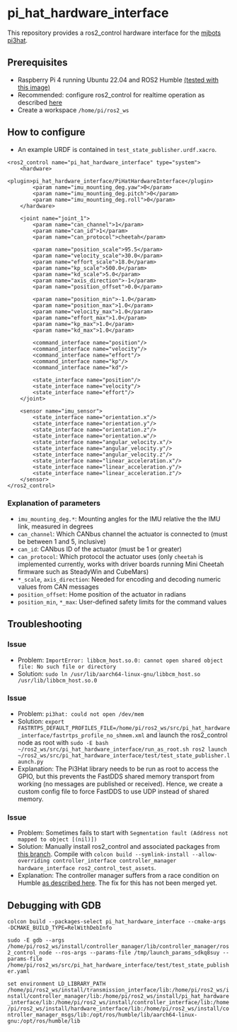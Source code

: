 # pi_hat_hardware_interface

This repository provides a ros2_control hardware interface for the [mjbots pi3hat](https://github.com/mjbots/pi3hat).

## Prerequisites
- Raspberry Pi 4 running Ubuntu 22.04 and ROS2 Humble [(tested with this image)](https://github.com/ros-realtime/ros-realtime-rpi4-image/releases/tag/22.04.1_v5.15.39-rt42-raspi_ros2_humble)
- Recommended: configure ros2_control for realtime operation as described [here](https://control.ros.org/master/doc/ros2_control/controller_manager/doc/userdoc.html#determinism)
- Create a workspace `/home/pi/ros2_ws`

## How to configure
- An example URDF is contained in `test_state_publisher.urdf.xacro`.
```
<ros2_control name="pi_hat_hardware_interface" type="system">
    <hardware>
        <plugin>pi_hat_hardware_interface/PiHatHardwareInterface</plugin>
        <param name="imu_mounting_deg.yaw">0</param>
        <param name="imu_mounting_deg.pitch">0</param>
        <param name="imu_mounting_deg.roll">0</param>
    </hardware>

    <joint name="joint_1">
        <param name="can_channel">1</param>
        <param name="can_id">1</param>
        <param name="can_protocol">cheetah</param>

        <param name="position_scale">95.5</param>
        <param name="velocity_scale">30.0</param>
        <param name="effort_scale">18.0</param>
        <param name="kp_scale">500.0</param>
        <param name="kd_scale">5.0</param>
        <param name="axis_direction">-1</param>
        <param name="position_offset">0.0</param>

        <param name="position_min">-1.0</param>
        <param name="position_max">1.0</param>
        <param name="velocity_max">1.0</param>
        <param name="effort_max">1.0</param>
        <param name="kp_max">1.0</param>
        <param name="kd_max">1.0</param>

        <command_interface name="position"/>
        <command_interface name="velocity"/>
        <command_interface name="effort"/>
        <command_interface name="kp"/>
        <command_interface name="kd"/>

        <state_interface name="position"/>
        <state_interface name="velocity"/>
        <state_interface name="effort"/>
    </joint>

    <sensor name="imu_sensor">
        <state_interface name="orientation.x"/>
        <state_interface name="orientation.y"/>
        <state_interface name="orientation.z"/>
        <state_interface name="orientation.w"/>
        <state_interface name="angular_velocity.x"/>
        <state_interface name="angular_velocity.y"/>
        <state_interface name="angular_velocity.z"/>
        <state_interface name="linear_acceleration.x"/>
        <state_interface name="linear_acceleration.y"/>
        <state_interface name="linear_acceleration.z"/>
    </sensor>
</ros2_control>
```
### Explanation of parameters
- `imu_mounting_deg.*`: Mounting angles for the IMU relative the the IMU link, measured in degrees
- `can_channel`: Which CANbus channel the actuator is connected to (must be between 1 and 5, inclusive)
- `can_id`: CANbus ID of the actuator (must be 1 or greater)
- `can_protocol`: Which protocol the actuator uses (only `cheetah` is implemented currently, works with driver boards running Mini Cheetah firmware such as SteadyWin and CubeMars)
- `*_scale`, `axis_direction`: Needed for encoding and decoding numeric values from CAN messages
- `position_offset`: Home position of the actuator in radians
- `position_min`, `*_max`: User-defined safety limits for the command values

## Troubleshooting
### Issue
- Problem: `ImportError: libbcm_host.so.0: cannot open shared object file: No such file or directory`
- Solution: `sudo ln /usr/lib/aarch64-linux-gnu/libbcm_host.so /usr/lib/libbcm_host.so.0`

### Issue
- Problem: `pi3hat: could not open /dev/mem`
- Solution: `export FASTRTPS_DEFAULT_PROFILES_FILE=/home/pi/ros2_ws/src/pi_hat_hardware_interface/fastrtps_profile_no_shmem.xml` and launch the ros2_control node as root with `sudo -E bash ~/ros2_ws/src/pi_hat_hardware_interface/run_as_root.sh ros2 launch ~/ros2_ws/src/pi_hat_hardware_interface/test/test_state_publisher.launch.py`
- Explanation: The Pi3Hat library needs to be run as root to access the GPIO, but this prevents the FastDDS shared memory transport from working (no messages are published or received). Hence, we create a custom config file to force FastDDS to use UDP instead of shared memory.

### Issue
- Problem: Sometimes fails to start with `Segmentation fault (Address not mapped to object [(nil)])`
- Solution: Manually install ros2_control and associated packages from [this branch](https://github.com/schornakj/ros2_control/tree/pr-revert-922). Compile with `colcon build --symlink-install --allow-overriding controller_interface controller_manager hardware_interface ros2_control_test_assets`.
- Explanation: The controller manager suffers from a race condition on Humble [as described here](https://github.com/ros-controls/ros2_control/issues/979). The fix for this has not been merged yet.

## Debugging with GDB
```colcon build --packages-select pi_hat_hardware_interface --cmake-args -DCMAKE_BUILD_TYPE=RelWithDebInfo```

```sudo -E gdb --args /home/pi/ros2_ws/install/controller_manager/lib/controller_manager/ros2_control_node --ros-args --params-file /tmp/launch_params_sdkq8suy --params-file /home/pi/ros2_ws/src/pi_hat_hardware_interface/test/test_state_publisher.yaml```

```set environment LD_LIBRARY_PATH /home/pi/ros2_ws/install/transmission_interface/lib:/home/pi/ros2_ws/install/controller_manager/lib:/home/pi/ros2_ws/install/pi_hat_hardware_interface/lib:/home/pi/ros2_ws/install/controller_interface/lib:/home/pi/ros2_ws/install/hardware_interface/lib:/home/pi/ros2_ws/install/controller_manager_msgs/lib:/opt/ros/humble/lib/aarch64-linux-gnu:/opt/ros/humble/lib```